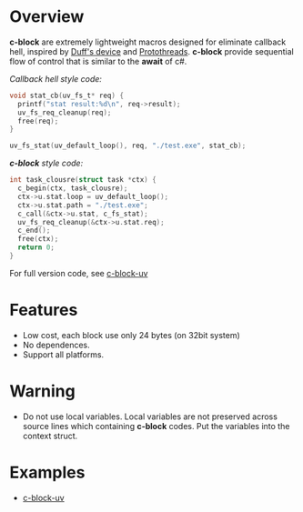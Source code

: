 Overview
=================
**c-block** are extremely lightweight macros designed for eliminate callback hell, inspired by [Duff's device](http://en.wikipedia.org/wiki/Duff%27s_device) and [Protothreads](http://dunkels.com/adam/pt/about.html).  **c-block** provide sequential flow of control that is similar to the **await** of c#.

_Callback hell style code:_
```c
void stat_cb(uv_fs_t* req) {
  printf("stat result:%d\n", req->result);
  uv_fs_req_cleanup(req);
  free(req);
}

uv_fs_stat(uv_default_loop(), req, "./test.exe", stat_cb);
```

_**c-block** style code:_
```c
int task_clousre(struct task *ctx) {
  c_begin(ctx, task_clousre);
  ctx->u.stat.loop = uv_default_loop();
  ctx->u.stat.path = "./test.exe";
  c_call(&ctx->u.stat, c_fs_stat);
  uv_fs_req_cleanup(&ctx->u.stat.req);
  c_end();
  free(ctx);
  return 0;
}
```
For full version code, see [c-block-uv](https://github.com/huxingyi/c-block-uv)  

Features
=================
- Low cost, each block use only 24 bytes (on 32bit system)  
- No dependences.  
- Support all platforms.  

Warning
=================
- Do not use local variables. Local variables are not preserved across source lines which containing **c-block** codes. Put the variables into the context struct.

Examples
=================
- [c-block-uv](https://github.com/huxingyi/c-block-uv)  
